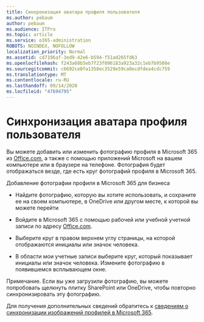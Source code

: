 ```yaml
---
title: Синхронизация аватара профиля пользователя
ms.author: pebaum
author: pebaum
ms.audience: ITPro
ms.topic: article
ms.service: o365-administration
ROBOTS: NOINDEX, NOFOLLOW
localization_priority: Normal
ms.assetid: cd7196af-3ed9-42e6-b594-f51ad265fd63
ms.openlocfilehash: f243a68b5eb7f23f096183a923a32c1eb7b9508e
ms.sourcegitcommit: c6692ce0fa1358ec3529e59ca0ecdfdea4cdc759
ms.translationtype: MT
ms.contentlocale: ru-RU
ms.lasthandoff: 09/14/2020
ms.locfileid: "47694795"
---
```

# <a name="sync-a-users-profile-picture"></a>Синхронизация аватара профиля пользователя

Вы можете добавить или изменить фотографию профиля в Microsoft 365 из [Office.com](https://www.office.com), а также с помощью приложений Microsoft на вашем компьютере или в браузере на телефоне. Фотография будет отображаться везде, где есть круг фотографий профиля в Microsoft 365.

Добавление фотографии профиля в Microsoft 365 для бизнеса

- Найдите фотографию, которую вы хотите использовать, и сохраните ее на своем компьютере, в OneDrive или другом месте, к которой вы можете перейти

- Войдите в Microsoft 365 с помощью рабочей или учебной учетной записи по адресу [Office.com](https://www.office.com).

- Выберите круг в правом верхнем углу страницы, на которой отображаются инициалы или значок человека.

- В области мои учетные записи выберите круг, который показывает инициалы или значок человека. Измените фотографию в появившемся всплывающем окне.

Примечание. Если вы уже загрузили фотографию, вы можете попробовать щелкнуть плитку SharePoint или OneDrive, чтобы повторно синхронизировать эту фотографию.

Для получения дополнительных сведений обратитесь к [сведениям о синхронизации изображений профилей в Microsoft 365](https://support.office.com/article/information-about-profile-picture-synchronization-in-office-365-20594d76-d054-4af4-a660-401133e3d48a).

